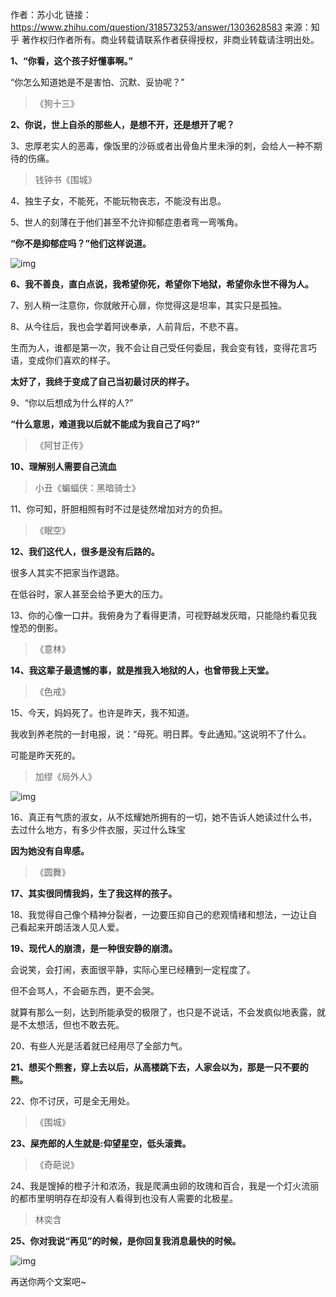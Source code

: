 作者：苏小北
链接：https://www.zhihu.com/question/318573253/answer/1303628583
来源：知乎
著作权归作者所有。商业转载请联系作者获得授权，非商业转载请注明出处。



**1、“你看，这个孩子好懂事啊。”**

“你怎么知道她是不是害怕、沉默、妥协呢？”

> 《狗十三》



**2、你说，世上自杀的那些人，是想不开，还是想开了呢？**



3、忠厚老实人的恶毒，像饭里的沙砾或者出骨鱼片里未淨的刺，会给人一种不期待的伤痛。

> 钱钟书《围城》



4、独生子女，不能死，不能玩物丧志，不能没有出息。



5、世人的刻薄在于他们甚至不允许抑郁症患者弯一弯嘴角。

**“你不是抑郁症吗？”他们这样说道。**

![img](https://pic4.zhimg.com/50/v2-f9778b724847c627c4774fa923a94962_hd.jpg?source=1940ef5c)

**6、我不善良，直白点说，我希望你死，希望你下地狱，希望你永世不得为人。**



7、别人稍一注意你，你就敞开心扉，你觉得这是坦率，其实只是孤独。



8、从今往后，我也会学着阿谀奉承，人前背后，不悲不喜。

生而为人，谁都是第一次，我不会让自己受任何委屈，我会变有钱，变得花言巧语，变成你们喜欢的样子。

**太好了，我终于变成了自己当初最讨厌的样子。**





9、“你以后想成为什么样的人?”

**“什么意思，难道我以后就不能成为我自己了吗?”**

> 《阿甘正传》



**10、理解别人需要自己流血**

> 小丑《蝙蝠侠：黑暗骑士》



11、你可知，肝胆相照有时不过是徒然增加对方的负担。 

> 《眠空》



**12、我们这代人，很多是没有后路的。**

很多人其实不把家当作退路。

在低谷时，家人甚至会给予更大的压力。



13、你的心像一口井。我俯身为了看得更清，可视野越发灰暗，只能隐约看见我惶恐的倒影。

> 《意林》



**14、我这辈子最遗憾的事，就是推我入地狱的人，也曾带我上天堂。**

> 《色戒》





15、今天，妈妈死了。也许是昨天，我不知道。

我收到养老院的一封电报，说：“母死。明日葬。专此通知。”这说明不了什么。

可能是昨天死的。

> 加缪《局外人》

![img](https://pic2.zhimg.com/50/v2-a78e61d6f8e904fa337e792c3f8dd2b0_hd.jpg?source=1940ef5c)



16、真正有气质的淑女，从不炫耀她所拥有的一切，她不告诉人她读过什么书，去过什么地方，有多少件衣服，买过什么珠宝

**因为她没有自卑感。**

> 《圆舞》



**17、其实很同情我妈，生了我这样的孩子。**



18、我觉得自己像个精神分裂者，一边要压抑自己的悲观情绪和想法，一边让自己看起来开朗活泼人见人爱。



**19、现代人的崩溃，是一种很安静的崩溃。**

会说笑，会打闹，表面很平静，实际心里已经糟到一定程度了。

但不会骂人，不会砸东西，更不会哭。

就算有那么一刻，达到所能承受的极限了，也只是不说话，不会发疯似地表露，就是不太想活，但也不敢去死。





20、有些人光是活着就已经用尽了全部力气。



**21、想买个熊套，穿上去以后，从高楼跳下去，人家会以为，那是一只不要的熊。**



22、你不讨厌，可是全无用处。 

> 《围城》



**23、屎売郎的人生就是:仰望星空，低头滚粪。**

> 《奇葩说》



24、我是馊掉的橙子汁和浓汤，我是爬满虫卵的玫瑰和百合，我是一个灯火流丽的都市里明明存在却没有人看得到也没有人需要的北极星。 

> 林奕含



**25、你对我说“再见”的时候，是你回复我消息最快的时候。**

![img](https://pic1.zhimg.com/50/v2-471c31a68e2d7e929294e6c94c895173_hd.jpg?source=1940ef5c)

再送你两个文案吧~